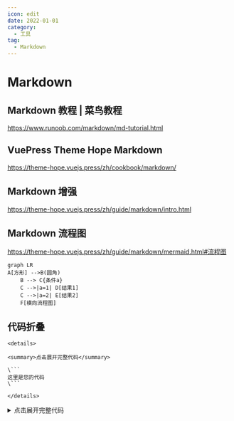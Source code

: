 ```yaml
---
icon: edit
date: 2022-01-01
category:
  - 工具
tag:
  - Markdown
---
```


# Markdown

## Markdown 教程 | 菜鸟教程

https://www.runoob.com/markdown/md-tutorial.html


## VuePress Theme Hope Markdown

https://theme-hope.vuejs.press/zh/cookbook/markdown/

## Markdown 增强

https://theme-hope.vuejs.press/zh/guide/markdown/intro.html

## Markdown 流程图

https://theme-hope.vuejs.press/zh/guide/markdown/mermaid.html#流程图

```mermaid
graph LR
A[方形] -->B(圆角)
    B --> C{条件a}
    C -->|a=1| D[结果1]
    C -->|a=2| E[结果2]
    F[横向流程图]
```

## 代码折叠

```
<details>

<summary>点击展开完整代码</summary>

\```
这里是您的代码
\```

</details>
```


<details>

<summary>点击展开完整代码</summary>

```
这里是您的代码
```

</details>